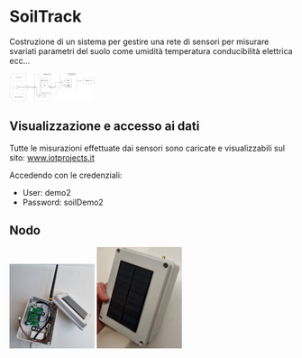 # SoilTrack

Costruzione di un sistema per gestire una rete di sensori per misurare svariati parametri del suolo come umidità temperatura conducibilità elettrica ecc...

<img src="img/schema.png" width=30% height=30%>


## Visualizzazione e accesso ai dati
Tutte le misurazioni effettuate dai sensori sono caricate e visualizzabili sul sito:
www.iotprojects.it

Accedendo con le credenziali: 
 - User: demo2
 - Password: soilDemo2

## Nodo
<img src="img/img2.jpeg" width=30% height=30%>
<img src="img/img1.jpeg" width=30% height=30%>

